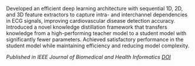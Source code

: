 Developed an efficient deep learning architecture with sequential 1D, 2D, and 3D feature extractors to capture intra- and interchannel dependencies in ECG signals, improving cardiovascular disease detection accuracy. Introduced a novel knowledge distillation framework that transfers knowledge from a high-performing teacher model to a student model with significantly fewer parameters. Achieved satisfactory performance in the student model while maintaining efficiency and reducing model complexity.

*Published in IEEE Journal of Biomedical and Health Informatics [DOI](https://doi.org/10.1109/JBHI.2023.3308856)*
